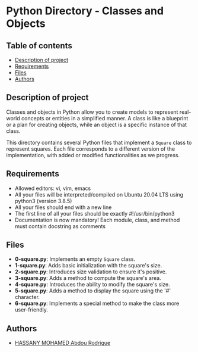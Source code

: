 # Python Directory - Classes and Objects

## Table of contents
* [Description of project](#description-of-project)
* [Requirements](#requirements)
* [Files](#files)
* [Authors](#authors)

## Description of project
Classes and objects in Python allow you to create models to represent real-world concepts or entities in a simplified manner. A class is like a blueprint or a plan for creating objects, while an object is a specific instance of that class.

This directory contains several Python files that implement a `Square` class to represent squares. Each file corresponds to a different version of the implementation, with added or modified functionalities as we progress.

## Requirements
* Allowed editors: vi, vim, emacs
* All your files will be interpreted/compiled on Ubuntu 20.04 LTS using python3 (version 3.8.5)
* All your files should end with a new line
* The first line of all your files should be exactly #!/usr/bin/python3
* Documentation is now mandatory! Each module, class, and method must contain docstring as comments

## Files
- **0-square.py**: Implements an empty `Square` class.
- **1-square.py**: Adds basic initialization with the square's size.
- **2-square.py**: Introduces size validation to ensure it's positive.
- **3-square.py**: Adds a method to compute the square's area.
- **4-square.py**: Introduces the ability to modify the square's size.
- **5-square.py**: Adds a method to display the square using the '#' character.
- **6-square.py**: Implements a special method to make the class more user-friendly.

## Authors
* [HASSANY MOHAMED Abdou Rodrigue](https://github.com/Rdrg974)